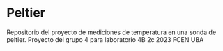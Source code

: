 # Peltier

Repositorio del proyecto de mediciones de temperatura en una sonda de peltier. Proyecto del grupo 4 para laboratorio 4B 2c 2023 FCEN UBA
